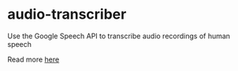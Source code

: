 # audio-transcriber
Use the Google Speech API to transcribe audio recordings of human speech

Read more [here](https://cloud.google.com/speech/docs/basics)
